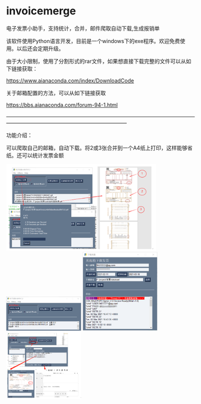 # invoicemerge
电子发票小助手，支持统计，合并，邮件爬取自动下载,生成报销单

该软件使用Python语言开发，目前是一个windows下的exe程序。欢迎免费使用。以后还会定期升级。

由于大小限制，使用了分割形式的rar文件，如果想直接下载完整的文件可以从如下链接获取：

https://www.aianaconda.com/index/DownloadCode

关于邮箱配置的方法，可以从如下链接获取

https://bbs.aianaconda.com/forum-94-1.html

———————————————————————————————————————————————————————————

功能介绍：

可以爬取自己的邮箱，自动下载。将2或3张合并到一个A4纸上打印，这样能够省纸。还可以统计发票金额

<img src="https://github.com/aianaconda/invoicemerge/blob/main/1111.png" width="400" />
<img src="https://github.com/aianaconda/invoicemerge/blob/main/2222.png" width="200" />
<img src="https://github.com/aianaconda/invoicemerge/blob/main/3333.png" width="200" />
<img src="https://github.com/aianaconda/invoicemerge/blob/main/4444.png" width="200" />


